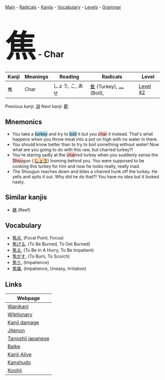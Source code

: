 <style> bigfont {font-size: 100px}</style>
[Main](../index.md) -
[Radicals](../radicals.md) -
[Kanjis](../kanjis.md) -
[Vocabulary](../vocabulary.md) -
[Levels](../levels.md) -
[Grammar](../grammar.md)
# <bigfont> 焦</bigfont> - Char 

| Kanji | Meanings | Reading | Radicals | Level |
| --- | --- | --- | --- | --- |
| 焦 | Char | しょう, こ, あせ | [隹](../radicals/隹.md) (Turkey), [灬](../radicals/灬.md) (Boil),  | [Level 42](../levels/wk_level42.md) |

Previous kanji: [潟](潟.md) Next kanji: [範](範.md) 

## Mnemonics
 * You take a <span style="background-color:#ADD8E6"> turkey</span> and try to <span style="background-color:#ADD8E6"> boil</span> it but you <span style="background-color:#ffcccb"> char</span> it instead. That's what happens when you throw meat into a pot on high with no water in there.
* You should know better than to try to boil something without water! Now what are you going to do with this raw, but charred turkey?!
* You're staring sadly at the <span style="background-color:#ffcccb"> char</span>red turkey when you suddenly sense the <span style="background-color:#ffcccb"> Shou</span>gun (<span style="background-color:#fed8b1"> [しょう](https://jisho.org/search/しょう)</span>) looming behind you. You were supposed to be cooking this turkey for him and now he looks really, really mad.
* The Shougun reaches down and bites a charred hunk off the turkey. He yells and spits it out. Why did he do that?! You have no idea but it looked nasty.


## Similar kanjis
 * [礁](礁.md) (Reef)


## Vocabulary
 * [焦点](../vocabulary/焦.md), (Focal Point, Focus)
* [焦げる](../vocabulary/焦.md), (To Be Burned, To Get Burned)
* [焦る](../vocabulary/焦.md), (To Be In A Hurry, To Be Impatient)
* [焦がす](../vocabulary/焦.md), (To Burn, To Scorch)
* [焦り](../vocabulary/焦.md), (Impatience)
* [焦燥](../vocabulary/焦.md), (Impatience, Uneasy, Irritation)



## Links 

| Webpage |
| --- |
| [Wanikani          ](https://www.wanikani.com/kanji/焦) |
| [Wiktionary        ](https://en.wiktionary.org/wiki/焦) |
| [Kanji damage      ](http://www.kanjidamage.com/kanji/search?utf8=✓&q=焦) |
| [Jitenon           ](https://jitenon.com/kanji/焦) |
| [Tanoshii japanese ](https://www.tanoshiijapanese.com/dictionary/kanji.cfm?k=焦) |
| [Baike             ](https://baike.baidu.com/item/焦) |
| [Kanji Alive       ](https://app.kanjialive.com/焦) |
| [Kanshudo          ](https://www.kanshudo.com/searchmn?q=焦) |
| [Koohii            ](https://kanji.koohii.com/study/kanji/焦) |
